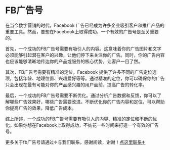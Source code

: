 # FB广告号

在当今数字营销的时代，Facebook 广告已经成为许多企业吸引客户和推广产品的重要工具。然而，要想在Facebook上取得成功，一个有效的广告号是至关重要的。

首先，一个成功的FB广告号需要有吸引人的内容。这意味着你的广告图片和文字必须能够引起潜在客户的兴趣，让他们停下来关注你的广告。同时，你的广告内容也应该能够清晰地传达你的产品或服务的核心优势，让客户一目了然。

其次，FB广告号需要有精准的定位。Facebook 提供了许多不同的广告定位选项，包括年龄、地理位置、兴趣爱好等等。通过精准的定位，你可以确保你的广告只会出现在最有可能对你的产品感兴趣的用户面前，提高广告的转化率。

最后，一个成功的FB广告号需要不断优化。通过分析广告数据和反馈，你可以了解哪些广告效果好，哪些广告需要改进。不断优化你的广告内容和定位，可以帮助你提高广告的效果，降低广告成本。

综上所述，一个成功的FB广告号需要有吸引人的内容、精准的定位和不断的优化。如果你想在Facebook上取得成功，不妨花一些时间来打造一个有效的广告号。

更多关于fb广告号请通过✈与我们联系，感谢阅读，谢谢！[点这里联系✈](https://bbd.k02.cc)